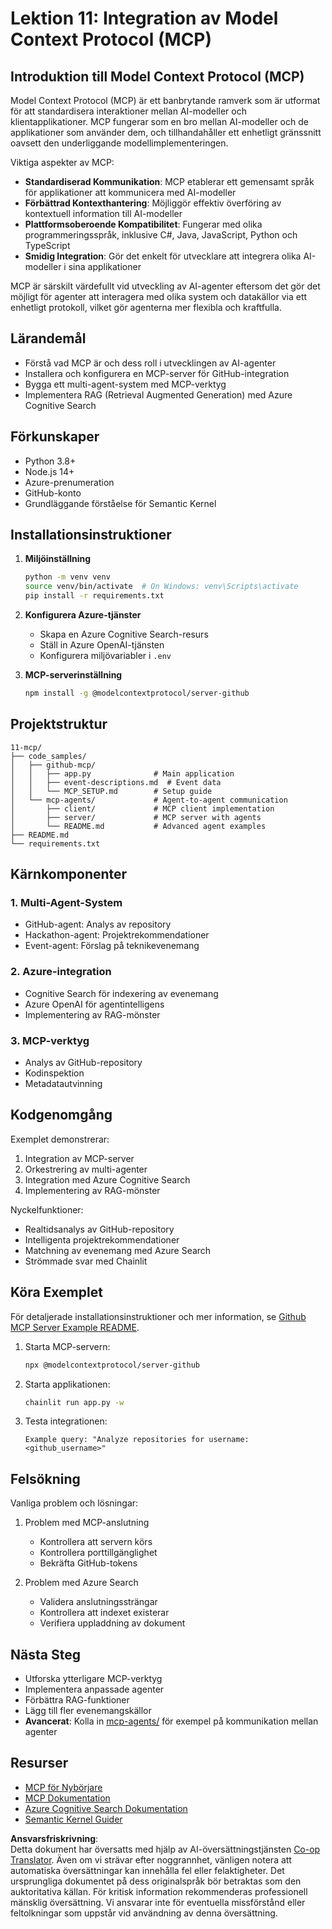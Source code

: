 <!--
CO_OP_TRANSLATOR_METADATA:
{
  "original_hash": "e255edb8423b34b4bba20263ef38f208",
  "translation_date": "2025-08-21T12:26:19+00:00",
  "source_file": "11-mcp/README.md",
  "language_code": "sv"
}
-->
# Lektion 11: Integration av Model Context Protocol (MCP)

## Introduktion till Model Context Protocol (MCP)

Model Context Protocol (MCP) är ett banbrytande ramverk som är utformat för att standardisera interaktioner mellan AI-modeller och klientapplikationer. MCP fungerar som en bro mellan AI-modeller och de applikationer som använder dem, och tillhandahåller ett enhetligt gränssnitt oavsett den underliggande modellimplementeringen.

Viktiga aspekter av MCP:

- **Standardiserad Kommunikation**: MCP etablerar ett gemensamt språk för applikationer att kommunicera med AI-modeller
- **Förbättrad Kontexthantering**: Möjliggör effektiv överföring av kontextuell information till AI-modeller
- **Plattformsoberoende Kompatibilitet**: Fungerar med olika programmeringsspråk, inklusive C#, Java, JavaScript, Python och TypeScript
- **Smidig Integration**: Gör det enkelt för utvecklare att integrera olika AI-modeller i sina applikationer

MCP är särskilt värdefullt vid utveckling av AI-agenter eftersom det gör det möjligt för agenter att interagera med olika system och datakällor via ett enhetligt protokoll, vilket gör agenterna mer flexibla och kraftfulla.

## Lärandemål
- Förstå vad MCP är och dess roll i utvecklingen av AI-agenter
- Installera och konfigurera en MCP-server för GitHub-integration
- Bygga ett multi-agent-system med MCP-verktyg
- Implementera RAG (Retrieval Augmented Generation) med Azure Cognitive Search

## Förkunskaper
- Python 3.8+
- Node.js 14+
- Azure-prenumeration
- GitHub-konto
- Grundläggande förståelse för Semantic Kernel

## Installationsinstruktioner

1. **Miljöinställning**
   ```bash
   python -m venv venv
   source venv/bin/activate  # On Windows: venv\Scripts\activate
   pip install -r requirements.txt
   ```

2. **Konfigurera Azure-tjänster**
   - Skapa en Azure Cognitive Search-resurs
   - Ställ in Azure OpenAI-tjänsten
   - Konfigurera miljövariabler i `.env`

3. **MCP-serverinställning**
   ```bash
   npm install -g @modelcontextprotocol/server-github
   ```

## Projektstruktur

```
11-mcp/
├── code_samples/
│   ├── github-mcp/
│   │   ├── app.py              # Main application
│   │   ├── event-descriptions.md  # Event data
│   │   └── MCP_SETUP.md        # Setup guide
│   └── mcp-agents/             # Agent-to-agent communication
│       ├── client/             # MCP client implementation
│       ├── server/             # MCP server with agents
│       └── README.md           # Advanced agent examples
├── README.md
└── requirements.txt
```

## Kärnkomponenter

### 1. Multi-Agent-System
- GitHub-agent: Analys av repository
- Hackathon-agent: Projektrekommendationer
- Event-agent: Förslag på teknikevenemang

### 2. Azure-integration
- Cognitive Search för indexering av evenemang
- Azure OpenAI för agentintelligens
- Implementering av RAG-mönster

### 3. MCP-verktyg
- Analys av GitHub-repository
- Kodinspektion
- Metadatautvinning

## Kodgenomgång

Exemplet demonstrerar:
1. Integration av MCP-server
2. Orkestrering av multi-agenter
3. Integration med Azure Cognitive Search
4. Implementering av RAG-mönster

Nyckelfunktioner:
- Realtidsanalys av GitHub-repository
- Intelligenta projektrekommendationer
- Matchning av evenemang med Azure Search
- Strömmade svar med Chainlit

## Köra Exemplet

För detaljerade installationsinstruktioner och mer information, se [Github MCP Server Example README](./code_samples/github-mcp/README.md).

1. Starta MCP-servern:
   ```bash
   npx @modelcontextprotocol/server-github
   ```

2. Starta applikationen:
   ```bash
   chainlit run app.py -w
   ```

3. Testa integrationen:
   ```
   Example query: "Analyze repositories for username: <github_username>"
   ```

## Felsökning

Vanliga problem och lösningar:
1. Problem med MCP-anslutning
   - Kontrollera att servern körs
   - Kontrollera porttillgänglighet
   - Bekräfta GitHub-tokens

2. Problem med Azure Search
   - Validera anslutningssträngar
   - Kontrollera att indexet existerar
   - Verifiera uppladdning av dokument

## Nästa Steg
- Utforska ytterligare MCP-verktyg
- Implementera anpassade agenter
- Förbättra RAG-funktioner
- Lägg till fler evenemangskällor
- **Avancerat**: Kolla in [mcp-agents/](../../../11-mcp/code_samples/mcp-agents) för exempel på kommunikation mellan agenter

## Resurser
- [MCP för Nybörjare](https://aka.ms/mcp-for-beginners)  
- [MCP Dokumentation](https://github.com/microsoft/semantic-kernel/tree/main/python/semantic-kernel/semantic_kernel/connectors/mcp)
- [Azure Cognitive Search Dokumentation](https://learn.microsoft.com/azure/search/)
- [Semantic Kernel Guider](https://learn.microsoft.com/semantic-kernel/)

**Ansvarsfriskrivning**:  
Detta dokument har översatts med hjälp av AI-översättningstjänsten [Co-op Translator](https://github.com/Azure/co-op-translator). Även om vi strävar efter noggrannhet, vänligen notera att automatiska översättningar kan innehålla fel eller felaktigheter. Det ursprungliga dokumentet på dess originalspråk bör betraktas som den auktoritativa källan. För kritisk information rekommenderas professionell mänsklig översättning. Vi ansvarar inte för eventuella missförstånd eller feltolkningar som uppstår vid användning av denna översättning.